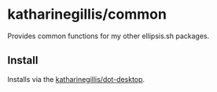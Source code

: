 # katharinegillis/common
Provides common functions for my other ellipsis.sh packages.

## Install
Installs via the [katharinegillis/dot-desktop](https://github.com/katharinegillis/dot-desktop).